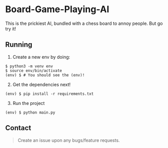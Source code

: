 # Board-Game-Playing-AI

This is the prickiest AI, bundled with a chess board to annoy people.
But go try it!


## Running

1. Create a new env by doing:

``` shell
$ python3 -m venv env
$ source env/bin/activate
(env) $ # You should see the (env)!
```

2. Get the dependencies next!

``` shell
(env) $ pip install -r requirements.txt
```

3. Run the project

``` shell
(env) $ python main.py
```


## Contact

> Create an issue upon any bugs/feature requests.